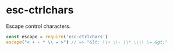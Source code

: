 # esc-ctrlchars
Escape control characters.

```javascript
const escape = require('esc-ctrlchars')
escape("< + - * \\ = >") // => "&lt; \\+ \\- \\* \\\\ \= &gt;"
```
